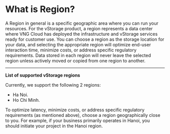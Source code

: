 # What is Region?

A Region in general is a specific geographic area where you can run your resources. For the vStorage product, a region represents a data center where VNG Cloud has deployed the infrastructure and vStorage services ready for customer use. You can choose a region as the storage location for your data, and selecting the appropriate region will optimize end-user interaction time, minimize costs, or address specific regulatory requirements. Data stored in each region will never leave the selected region unless actively moved or copied from one region to another.

***

**List of supported vStorage regions**

Currently, we support the following 2 regions:

* Ha Noi.
* Ho Chi Minh.

To optimize latency, minimize costs, or address specific regulatory requirements (as mentioned above), choose a region geographically close to you. For example, if your business primarily operates in Hanoi, you should initiate your project in the Hanoi region.
